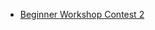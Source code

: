 - [Beginner Workshop Contest 2](https://www.hackerrank.com/contests/beginner-workshop-contest-2/challenges)
